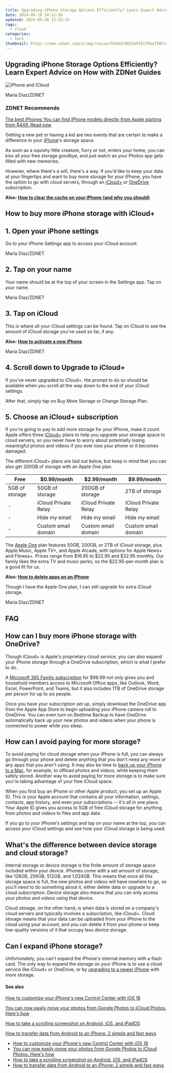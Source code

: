 ```yaml
---
title: Upgrading iPhone Storage Options Efficiently? Learn Expert Advice on How with ZDNet Guides
date: 2024-09-18 14:12:58
updated: 2024-09-20 12:33:15
tags:
  - cloud
categories:
  - tech
thumbnail: https://www.zdnet.com/a/img/resize/55d43c9022e9f6178eaf50fcc3ef770119875b48/2022/12/21/6d911ea6-6a66-4a2b-bd9a-0e9b1456e06e/iphone-storage.jpg?width=278&height=156&fit=crop&auto=webp
---
```


## Upgrading iPhone Storage Options Efficiently? Learn Expert Advice on How with ZDNet Guides

![iPhone and iCloud](https://www.zdnet.com/a/img/resize/5bce8e833ec009878fdb330f8f8e0bb5930418e2/2022/12/21/6d911ea6-6a66-4a2b-bd9a-0e9b1456e06e/iphone-storage.jpg?auto=webp&width=1280)

Maria Diaz/ZDNET

### **ZDNET** Recommends

[The best iPhones You can find iPhone models directly from Apple starting from $449.  Read now](https://www.zdnet.com/article/best-iphone/)

Getting a new pet or having a kid are two events that are certain to make a difference in your [iPhone](https://apple.sjv.io/c/159047/435031/7613?&sharedid=zdnet&partnerpropertyid=1980086&u=https%3A%2F%2Fwww.apple.com%2Fshop%2Fbuy-iphone%2Fiphone-14&subId1=zd-%5F%5FCOM%5FCLICK%5FID%5F%5F-dtp)'s storage space. 

As soon as a squishy little creature, furry or not, enters your home, you can kiss all your free storage goodbye, and just watch as your Photos app gets filled with new memories. 

However, where there's a will, there's a way. If you'd like to keep your data at your fingertips and want to buy more storage for your iPhone, you have the option to go with cloud servers, through an [iCloud+](https://apple.sjv.io/c/159047/435031/7613?&sharedid=zdnet&partnerpropertyid=1980086&u=https%3A%2F%2Fwww.apple.com%2Ficloud%2F&subId1=zd-%5F%5FCOM%5FCLICK%5FID%5F%5F-dtp) or [OneDrive](https://www.microsoft.com/en-us/microsoft-365/onedrive/online-cloud-storage) subscription. 

**Also:** [**How to clear the cache on your iPhone (and why you should)**](https://www.zdnet.com/article/how-to-clear-cache-on-iphone-and-why-you-should/)

##  How to buy more iPhone storage with iCloud+ 

## 1\. Open your iPhone settings

Go to your iPhone Settings app to access your iCloud account.

Maria Diaz/ZDNET

## 2\. Tap on your name

Your name should be at the top of your screen in the Settings app. Tap on your name.

Maria Diaz/ZDNET

## 3\. Tap on iCloud

This is where all your iCloud settings can be found. Tap on iCloud to see the amount of iCloud storage you've used so far, if any.

**Also:** [**How to activate a new iPhone**](https://www.zdnet.com/article/how-to-activate-a-new-iphone/)

Maria Diaz/ZDNET

## 4\. Scroll down to Upgrade to iCloud+

If you've never upgraded to iCloud+, the prompt to do so should be available when you scroll all the way down to the end of your iCloud settings. 

After that, simply tap on Buy More Storage or Change Storage Plan.

## 5\. Choose an iCloud+ subscription

If you're going to pay to add more storage for your iPhone, make it count. Apple offers three [iCloud+](https://www.apple.com/icloud/) plans to help you upgrade your storage space to cloud servers, so you never have to worry about potentially losing meaningful photos and videos if you ever lose your phone or it becomes damaged. 

The different iCloud+ plans are laid out below, but keep in mind that you can also get 200GB of storage with an Apple One plan.

| **Free**       | **$0.99/month**      | **$2.99/month**      | **$9.99/month**      |
| -------------- | -------------------- | -------------------- | -------------------- |
| 5GB of storage | 50GB of storage      | 200GB of storage     | 2TB of storage       |
| \-             | iCloud Private Relay | iCloud Private Relay | iCloud Private Relay |
| \-             | Hide my email        | Hide my email        | Hide my email        |
| \-             | Custom email domain  | Custom email domain  | Custom email domain  |

The [Apple One](https://www.apple.com/apple-one/) plan features 50GB, 200GB, or 2TB of iCloud storage, plus Apple Music, Apple TV+, and Apple Arcade, with options for Apple News+ and Fitness+. Prices range from $16.95 to $22.95 and $32.95 monthly. Our family likes the extra TV and music perks, so the $22.95-per-month plan is a good fit for us.

**Also:** [**How to delete apps on an iPhone**](https://www.zdnet.com/home-and-office/work-life/how-to-delete-apps-on-iphone/)

Though I have the Apple One plan, I can still upgrade for extra iCloud storage.

Maria Diaz/ZDNET

##  FAQ 

##  How can I buy more iPhone storage with OneDrive? 

Though iCloud+ is Apple's proprietary cloud service, you can also expand your iPhone storage through a OneDrive subscription, which is what I prefer to do. 

A [Microsoft 365 Family subscription](https://www.microsoft.com/en-us/microsoft-365/onedrive/compare-onedrive-plans?ef%5Fid=Cj0KCQiA-oqdBhDfARIsAO0TrGFK4uP7gavXuIZi0gUd1i9yXgbUftkpbSSk3qBEW5m5yf0sFMq1j6saAgU1EALw%5FwcB:G:s&OCID=AIDcmmwf9kwzdj%5FSEM%5FCj0KCQiA-oqdBhDfARIsAO0TrGFK4uP7gavXuIZi0gUd1i9yXgbUftkpbSSk3qBEW5m5yf0sFMq1j6saAgU1EALw%5FwcB:G:s&lnkd=Google%5FO365SMB%5FBrand&gclid=Cj0KCQiA-oqdBhDfARIsAO0TrGFK4uP7gavXuIZi0gUd1i9yXgbUftkpbSSk3qBEW5m5yf0sFMq1j6saAgU1EALw%5FwcB&activetab=tab:primaryr1) for $99.99 not only gives you and household members access to Microsoft Office apps, like Outlook, Word, Excel, PowerPoint, and Teams, but it also includes 1TB of OneDrive storage per person for up to six people. 

Once you have your subscription set up, simply download the OneDrive app from the Apple App Store to begin uploading your iPhone camera roll to OneDrive. You can even turn on Bedtime Backup to have OneDrive automatically back up your new photos and videos when your phone is connected to power while you sleep. 

##  How can I avoid paying for more storage?  

To avoid paying for cloud storage when your iPhone is full, you can always go through your phone and delete anything that you don't need any more or any apps that you aren't using. It may also be time to [back up your iPhone to a Mac](https://www.zdnet.com/article/how-to-back-up-iphone-with-icloud-or-mac/), for example, to offload photos and videos, while keeping them safely stored. Another way to avoid paying for more storage is to make sure you're taking advantage of your free iCloud space. 

When you first buy an iPhone or other Apple product, you set up an Apple ID. This is your Apple account that contains all your information, settings, contacts, app history, and even your subscriptions -- it's all in one place. Your Apple ID gives you access to 5GB of free iCloud storage for anything from photos and videos to files and app data. 

If you go to your iPhone's settings and tap on your name at the top, you can access your iCloud settings and see how your iCloud storage is being used. 

##  What's the difference between device storage and cloud storage? 

Internal storage or device storage is the finite amount of storage space included within your device. iPhones come with a set amount of storage, like 128GB, 256GB, 512GB, and 1,024GB. This means that once all this storage space is full, the new photos and videos will have nowhere to go, so you'll need to do something about it, either delete data or upgrade to a cloud subscription. Device storage also means that you can only access your photos and videos using that device. 

Cloud storage, on the other hand, is when data is stored on a company's cloud servers and typically involves a subscription, like iCloud+. Cloud storage means that your data can be uploaded from your iPhone to the cloud using your account, and you can delete it from your phone or keep low-quality versions of it that occupy less device storage.

##  Can I expand iPhone storage? 

Unfortunately, you can't expand the iPhone's internal memory with a flash card. The only way to expand the storage on your iPhone is to use a cloud service like iCloud+ or OneDrive, or by [upgrading to a newer iPhone](https://www.zdnet.com/article/iphone-13-vs-iphone-14/) with more storage. 

#### See also

[How to customize your iPhone's new Control Center with iOS 18](https://www.zdnet.com/article/how-to-customize-your-iphones-new-control-center-with-ios-18/ "How to customize your iPhone's new Control Center with iOS 18")

[You can now easily move your photos from Google Photos to iCloud Photos. Here's how](https://www.zdnet.com/article/you-can-now-easily-move-your-photos-from-google-photos-to-icloud-photos-heres-how/ "You can now easily move your photos from Google Photos to iCloud Photos. Here's how")

[How to take a scrolling screenshot on Android, iOS, and iPadOS](https://www.zdnet.com/article/how-to-take-a-scrolling-screenshot-on-android-ios-and-ipados/ "How to take a scrolling screenshot on Android, iOS, and iPadOS")

[How to transfer data from Android to an iPhone: 2 simple and fast ways](https://www.zdnet.com/article/how-to-transfer-data-from-android-to-an-iphone/ "How to transfer data from Android to an iPhone: 2 simple and fast ways")

* [How to customize your iPhone's new Control Center with iOS 18](https://www.zdnet.com/article/how-to-customize-your-iphones-new-control-center-with-ios-18/ "How to customize your iPhone's new Control Center with iOS 18")
* [You can now easily move your photos from Google Photos to iCloud Photos. Here's how](https://www.zdnet.com/article/you-can-now-easily-move-your-photos-from-google-photos-to-icloud-photos-heres-how/ "You can now easily move your photos from Google Photos to iCloud Photos. Here's how")
* [How to take a scrolling screenshot on Android, iOS, and iPadOS](https://www.zdnet.com/article/how-to-take-a-scrolling-screenshot-on-android-ios-and-ipados/ "How to take a scrolling screenshot on Android, iOS, and iPadOS")
* [How to transfer data from Android to an iPhone: 2 simple and fast ways](https://www.zdnet.com/article/how-to-transfer-data-from-android-to-an-iphone/ "How to transfer data from Android to an iPhone: 2 simple and fast ways")

<ins class="adsbygoogle"
     style="display:block"
     data-ad-format="autorelaxed"
     data-ad-client="ca-pub-7571918770474297"
     data-ad-slot="1223367746"></ins>



<ins class="adsbygoogle"
     style="display:block"
     data-ad-client="ca-pub-7571918770474297"
     data-ad-slot="8358498916"
     data-ad-format="auto"
     data-full-width-responsive="true"></ins>
